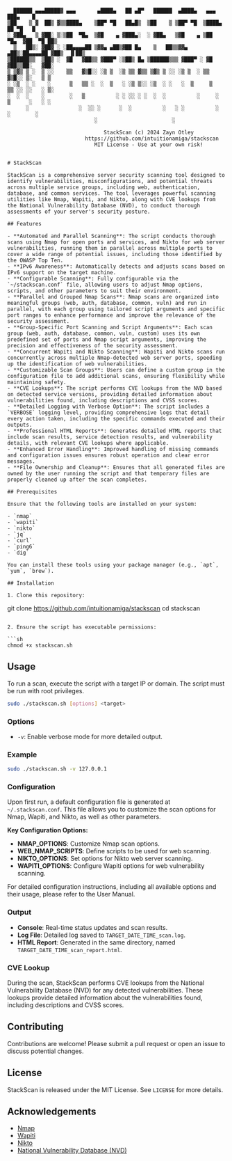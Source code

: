       ██████ ▄▄▄█████▓ ▄▄▄       ▄████▄   ██ ▄█▀   ██████  ▄████▄   ▄▄▄        ███▄    █
    ▒██    ▒ ▓  ██▒ ▓▒▒████▄    ▒██▀ ▀█   ██▄█▒  ▒██    ▒ ▒██▀ ▀█  ▒████▄      ██ ▀█   █
    ░ ▓██▄   ▒ ▓██░ ▒░▒██  ▀█▄  ▒▓█    ▄ ▓███▄░  ░ ▓██▄   ▒▓█    ▄ ▒██  ▀█▄  ▓██  ▀█ ██▒
      ▒   ██▒░ ▓██▓ ░ ░██▄▄▄▄██ ▒▓▓▄ ▄██▒▓██ █▄    ▒   ██▒▒▓▓▄ ▄██▒░██▄▄▄▄██ ▓██▒  ▐▌██▒
    ▒██████▒▒  ▒██▒ ░  ▓█   ▓██▒▒ ▓███▀ ░▒██▒ █▄ ▒██████▒▒▒ ▓███▀ ░ ▓█   ▓██▒▒██░   ▓██░
    ▒ ▒▓▒ ▒ ░  ▒ ░░    ▒▒   ▓▒█░░ ░▒ ▒  ░▒ ▒▒ ▓▒▒ ▒▓▒ ▒ ░░ ░▒ ▒  ░ ▒▒   ▓▒█░░ ▒░   ▒ ▒
    ░ ░▒  ░ ░    ░      ▒   ▒▒ ░  ░  ▒   ░ ░▒ ▒░░ ░▒  ░ ░   ░  ▒     ▒   ▒▒ ░░ ░░   ░ ▒░
    ░  ░  ░    ░        ░   ▒          ░ ░ ░░ ░ ░  ░  ░          ░     ░   ▒      ░   ░ ░
          ░                ░  ░░ ░      ░  ░          ░   ░ ░          ░  ░        ░
                                ░                        ░

                                   StackScan (c) 2024 Zayn Otley
                             https://github.com/intuitionamiga/stackscan
                                MIT License - Use at your own risk!
```

# StackScan

StackScan is a comprehensive server security scanning tool designed to identify vulnerabilities, misconfigurations, and potential threats across multiple service groups, including web, authentication, database, and common services. The tool leverages powerful scanning utilities like Nmap, Wapiti, and Nikto, along with CVE lookups from the National Vulnerability Database (NVD), to conduct thorough assessments of your server's security posture.

## Features

- **Automated and Parallel Scanning**: The script conducts thorough scans using Nmap for open ports and services, and Nikto for web server vulnerabilities, running them in parallel across multiple ports to cover a wide range of potential issues, including those identified by the OWASP Top Ten.
- **IPv6 Awareness**: Automatically detects and adjusts scans based on IPv6 support on the target machine.
- **Configurable Scanning**: Fully configurable via the `~/stackscan.conf` file, allowing users to adjust Nmap options, scripts, and other parameters to suit their environment.
- **Parallel and Grouped Nmap Scans**: Nmap scans are organized into meaningful groups (web, auth, database, common, vuln) and run in parallel, with each group using tailored script arguments and specific port ranges to enhance performance and improve the relevance of the security assessment.
- **Group-Specific Port Scanning and Script Arguments**: Each scan group (web, auth, database, common, vuln, custom) uses its own predefined set of ports and Nmap script arguments, improving the precision and effectiveness of the security assessment.
- **Concurrent Wapiti and Nikto Scanning**: Wapiti and Nikto scans run concurrently across multiple Nmap-detected web server ports, speeding up the identification of web vulnerabilities.
- **Customizable Scan Groups**: Users can define a custom group in the configuration file to add additional scans, ensuring flexibility while maintaining safety.
- **CVE Lookups**: The script performs CVE lookups from the NVD based on detected service versions, providing detailed information about vulnerabilities found, including descriptions and CVSS scores.
- **Detailed Logging with Verbose Option**: The script includes a `VERBOSE` logging level, providing comprehensive logs that detail every action taken, including the specific commands executed and their outputs.
- **Professional HTML Reports**: Generates detailed HTML reports that include scan results, service detection results, and vulnerability details, with relevant CVE lookups where applicable.
- **Enhanced Error Handling**: Improved handling of missing commands and configuration issues ensures robust operation and clear error messages.
- **File Ownership and Cleanup**: Ensures that all generated files are owned by the user running the script and that temporary files are properly cleaned up after the scan completes.

## Prerequisites

Ensure that the following tools are installed on your system:

- `nmap`
- `wapiti`
- `nikto`
- `jq`
- `curl`
- `ping6`
- `dig`

You can install these tools using your package manager (e.g., `apt`, `yum`, `brew`).

## Installation

1. Clone this repository:

   ```
   git clone https://github.com/intuitionamiga/stackscan
   cd stackscan
   ```

2. Ensure the script has executable permissions:

   ```sh
   chmod +x stackscan.sh
   ```

## Usage

To run a scan, execute the script with a target IP or domain. The script must be run with root privileges.

```sh
sudo ./stackscan.sh [options] <target>
```

### Options

- `-v`: Enable verbose mode for more detailed output.

### Example

```sh
sudo ./stackscan.sh -v 127.0.0.1
```

### Configuration

Upon first run, a default configuration file is generated at `~/.stackscan.conf`. This file allows you to customize the scan options for Nmap, Wapiti, and Nikto, as well as other parameters.

**Key Configuration Options:**
- **NMAP_OPTIONS**: Customize Nmap scan options.
- **WEB_NMAP_SCRIPTS**: Define scripts to be used for web scanning.
- **NIKTO_OPTIONS**: Set options for Nikto web server scanning.
- **WAPITI_OPTIONS**: Configure Wapiti options for web vulnerability scanning.

For detailed configuration instructions, including all available options and their usage, please refer to the User Manual.

### Output

- **Console**: Real-time status updates and scan results.
- **Log File**: Detailed log saved to `TARGET_DATE_TIME_scan.log`.
- **HTML Report**: Generated in the same directory, named `TARGET_DATE_TIME_scan_report.html`.

### CVE Lookup

During the scan, StackScan performs CVE lookups from the National Vulnerability Database (NVD) for any detected vulnerabilities. These lookups provide detailed information about the vulnerabilities found, including descriptions and CVSS scores.

## Contributing

Contributions are welcome! Please submit a pull request or open an issue to discuss potential changes.

## License

StackScan is released under the MIT License. See `LICENSE` for more details.

## Acknowledgements

- [Nmap](https://nmap.org/)
- [Wapiti](http://wapiti.sourceforge.io/)
- [Nikto](https://cirt.net/Nikto2)
- [National Vulnerability Database (NVD)](https://nvd.nist.gov/)
